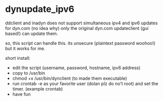 # dynupdate_ipv6
ddclient and inadyn does not support simultaneous ipv4 and ipv6 updates for dyn.com (no idea why)
only the original dyn.com updateclient (gui based!) can update them.

so, this script can handle this. its unsecure (plaintext password woohoo!) but it works for me.

short install:

- edit the script (username, password, hostname, ipv6 address)
- copy to /usr/bin
- chmod +x /usr/bin/dynclient (to made them executable)
- run crontab -e as your favorite user (dolan plz do no't root) and set the timer. (example crontab)
- have fun
